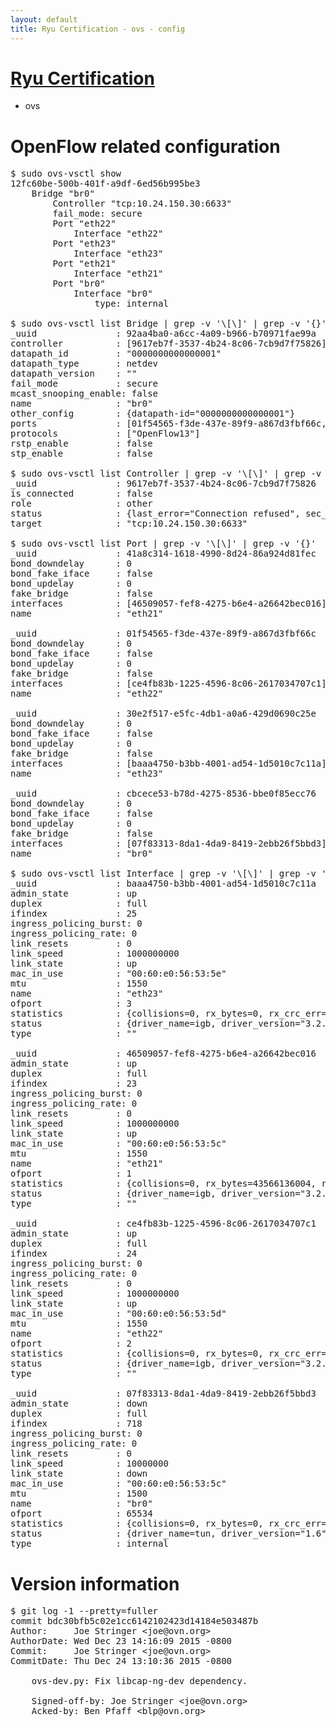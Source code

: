 ```yaml
---
layout: default
title: Ryu Certification - ovs - config
---
```

# [Ryu Certification](http://osrg.github.io/ryu/certification.html)
* ovs 

# OpenFlow related configuration
<pre>
$ sudo ovs-vsctl show
12fc60be-500b-401f-a9df-6ed56b995be3
    Bridge "br0"
        Controller "tcp:10.24.150.30:6633"
        fail_mode: secure
        Port "eth22"
            Interface "eth22"
        Port "eth23"
            Interface "eth23"
        Port "eth21"
            Interface "eth21"
        Port "br0"
            Interface "br0"
                type: internal

$ sudo ovs-vsctl list Bridge | grep -v '\[\]' | grep -v '{}'
_uuid               : 92aa4ba0-a6cc-4a09-b966-b70971fae99a
controller          : [9617eb7f-3537-4b24-8c06-7cb9d7f75826]
datapath_id         : "0000000000000001"
datapath_type       : netdev
datapath_version    : "<built-in>"
fail_mode           : secure
mcast_snooping_enable: false
name                : "br0"
other_config        : {datapath-id="0000000000000001"}
ports               : [01f54565-f3de-437e-89f9-a867d3fbf66c, 30e2f517-e5fc-4db1-a0a6-429d0690c25e, 41a8c314-1618-4990-8d24-86a924d81fec, cbcece53-b78d-4275-8536-bbe0f85ecc76]
protocols           : ["OpenFlow13"]
rstp_enable         : false
stp_enable          : false

$ sudo ovs-vsctl list Controller | grep -v '\[\]' | grep -v '{}'
_uuid               : 9617eb7f-3537-4b24-8c06-7cb9d7f75826
is_connected        : false
role                : other
status              : {last_error="Connection refused", sec_since_connect="662", sec_since_disconnect="2", state=BACKOFF}
target              : "tcp:10.24.150.30:6633"

$ sudo ovs-vsctl list Port | grep -v '\[\]' | grep -v '{}'
_uuid               : 41a8c314-1618-4990-8d24-86a924d81fec
bond_downdelay      : 0
bond_fake_iface     : false
bond_updelay        : 0
fake_bridge         : false
interfaces          : [46509057-fef8-4275-b6e4-a26642bec016]
name                : "eth21"

_uuid               : 01f54565-f3de-437e-89f9-a867d3fbf66c
bond_downdelay      : 0
bond_fake_iface     : false
bond_updelay        : 0
fake_bridge         : false
interfaces          : [ce4fb83b-1225-4596-8c06-2617034707c1]
name                : "eth22"

_uuid               : 30e2f517-e5fc-4db1-a0a6-429d0690c25e
bond_downdelay      : 0
bond_fake_iface     : false
bond_updelay        : 0
fake_bridge         : false
interfaces          : [baaa4750-b3bb-4001-ad54-1d5010c7c11a]
name                : "eth23"

_uuid               : cbcece53-b78d-4275-8536-bbe0f85ecc76
bond_downdelay      : 0
bond_fake_iface     : false
bond_updelay        : 0
fake_bridge         : false
interfaces          : [07f83313-8da1-4da9-8419-2ebb26f5bbd3]
name                : "br0"

$ sudo ovs-vsctl list Interface | grep -v '\[\]' | grep -v '{}'
_uuid               : baaa4750-b3bb-4001-ad54-1d5010c7c11a
admin_state         : up
duplex              : full
ifindex             : 25
ingress_policing_burst: 0
ingress_policing_rate: 0
link_resets         : 0
link_speed          : 1000000000
link_state          : up
mac_in_use          : "00:60:e0:56:53:5e"
mtu                 : 1550
name                : "eth23"
ofport              : 3
statistics          : {collisions=0, rx_bytes=0, rx_crc_err=0, rx_dropped=0, rx_errors=0, rx_frame_err=0, rx_over_err=0, rx_packets=0, tx_bytes=7346026500, tx_dropped=0, tx_errors=0, tx_packets=4897351}
status              : {driver_name=igb, driver_version="3.2.10-k", firmware_version="2.10-9"}
type                : ""

_uuid               : 46509057-fef8-4275-b6e4-a26642bec016
admin_state         : up
duplex              : full
ifindex             : 23
ingress_policing_burst: 0
ingress_policing_rate: 0
link_resets         : 0
link_speed          : 1000000000
link_state          : up
mac_in_use          : "00:60:e0:56:53:5c"
mtu                 : 1550
name                : "eth21"
ofport              : 1
statistics          : {collisions=0, rx_bytes=43566136004, rx_crc_err=0, rx_dropped=0, rx_errors=0, rx_frame_err=0, rx_over_err=0, rx_packets=29100392, tx_bytes=0, tx_dropped=0, tx_errors=0, tx_packets=0}
status              : {driver_name=igb, driver_version="3.2.10-k", firmware_version="2.10-9"}
type                : ""

_uuid               : ce4fb83b-1225-4596-8c06-2617034707c1
admin_state         : up
duplex              : full
ifindex             : 24
ingress_policing_burst: 0
ingress_policing_rate: 0
link_resets         : 0
link_speed          : 1000000000
link_state          : up
mac_in_use          : "00:60:e0:56:53:5d"
mtu                 : 1550
name                : "eth22"
ofport              : 2
statistics          : {collisions=0, rx_bytes=0, rx_crc_err=0, rx_dropped=0, rx_errors=0, rx_frame_err=0, rx_over_err=0, rx_packets=0, tx_bytes=29803864410, tx_dropped=0, tx_errors=0, tx_packets=19894670}
status              : {driver_name=igb, driver_version="3.2.10-k", firmware_version="2.10-9"}
type                : ""

_uuid               : 07f83313-8da1-4da9-8419-2ebb26f5bbd3
admin_state         : down
duplex              : full
ifindex             : 718
ingress_policing_burst: 0
ingress_policing_rate: 0
link_resets         : 0
link_speed          : 10000000
link_state          : down
mac_in_use          : "00:60:e0:56:53:5c"
mtu                 : 1500
name                : "br0"
ofport              : 65534
statistics          : {collisions=0, rx_bytes=0, rx_crc_err=0, rx_dropped=0, rx_errors=0, rx_frame_err=0, rx_over_err=0, rx_packets=0, tx_bytes=0, tx_dropped=0, tx_errors=0, tx_packets=0}
status              : {driver_name=tun, driver_version="1.6", firmware_version="N/A"}
type                : internal
</pre>

# Version information
<pre>
$ git log -1 --pretty=fuller
commit bdc30bfb5c02e1cc6142102423d14184e503487b
Author:     Joe Stringer &lt;joe@ovn.org&gt;
AuthorDate: Wed Dec 23 14:16:09 2015 -0800
Commit:     Joe Stringer &lt;joe@ovn.org&gt;
CommitDate: Thu Dec 24 13:10:36 2015 -0800

    ovs-dev.py: Fix libcap-ng-dev dependency.
    
    Signed-off-by: Joe Stringer &lt;joe@ovn.org&gt;
    Acked-by: Ben Pfaff &lt;blp@ovn.org&gt;
</pre>
